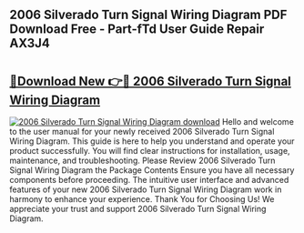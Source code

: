 ## 2006 Silverado Turn Signal Wiring Diagram PDF Download Free - Part-fTd User Guide Repair AX3J4

# <h2><a href="http://dfm8knk.blite.top/?on=2006+Silverado+Turn+Signal+Wiring+Diagram">🔗Download New 👉🔴 2006 Silverado Turn Signal Wiring Diagram</a></h2>

[![2006 Silverado Turn Signal Wiring Diagram download](https://i.imgur.com/lujVjoI.png)](http://dfm8knk.blite.top/?on=2006+Silverado+Turn+Signal+Wiring+Diagram)
Hello and welcome to the user manual for your newly received 2006 Silverado Turn Signal Wiring Diagram. This guide is here to help you understand and operate your product successfully. You will find clear instructions for installation, usage, maintenance, and troubleshooting. Please Review 2006 Silverado Turn Signal Wiring Diagram the Package Contents Ensure you have all necessary components before proceeding. The intuitive user interface and advanced features of your new 2006 Silverado Turn Signal Wiring Diagram work in harmony to enhance your experience. Thank You for Choosing Us! We appreciate your trust and support 2006 Silverado Turn Signal Wiring Diagram.
